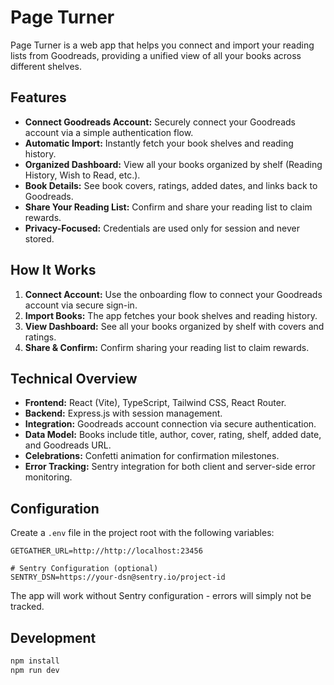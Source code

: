 # Page Turner

Page Turner is a web app that helps you connect and import your reading lists from Goodreads, providing a unified view of all your books across different shelves.

## Features

- **Connect Goodreads Account:** Securely connect your Goodreads account via a simple authentication flow.
- **Automatic Import:** Instantly fetch your book shelves and reading history.
- **Organized Dashboard:** View all your books organized by shelf (Reading History, Wish to Read, etc.).
- **Book Details:** See book covers, ratings, added dates, and links back to Goodreads.
- **Share Your Reading List:** Confirm and share your reading list to claim rewards.
- **Privacy-Focused:** Credentials are used only for session and never stored.

## How It Works

1. **Connect Account:** Use the onboarding flow to connect your Goodreads account via secure sign-in.
2. **Import Books:** The app fetches your book shelves and reading history.
3. **View Dashboard:** See all your books organized by shelf with covers and ratings.
4. **Share & Confirm:** Confirm sharing your reading list to claim rewards.

## Technical Overview

- **Frontend:** React (Vite), TypeScript, Tailwind CSS, React Router.
- **Backend:** Express.js with session management.
- **Integration:** Goodreads account connection via secure authentication.
- **Data Model:** Books include title, author, cover, rating, shelf, added date, and Goodreads URL.
- **Celebrations:** Confetti animation for confirmation milestones.
- **Error Tracking:** Sentry integration for both client and server-side error monitoring.

## Configuration

Create a `.env` file in the project root with the following variables:

```env
GETGATHER_URL=http://http://localhost:23456

# Sentry Configuration (optional)
SENTRY_DSN=https://your-dsn@sentry.io/project-id

```

The app will work without Sentry configuration - errors will simply not be tracked.

## Development

```bash
npm install
npm run dev
```
